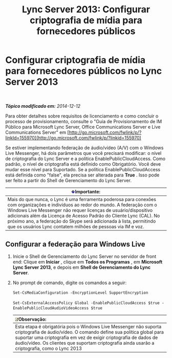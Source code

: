 ﻿---
title: 'Lync Server 2013: Configurar criptografia de mídia para fornecedores públicos'
TOCTitle: Configurar criptografia de mídia para fornecedores públicos
ms:assetid: a95814cf-c5a9-4652-8ffc-c469a2653153
ms:mtpsurl: https://technet.microsoft.com/pt-br/library/JJ205149(v=OCS.15)
ms:contentKeyID: 49307740
ms.date: 05/19/2016
mtps_version: v=OCS.15
ms.translationtype: HT
---

# Configurar criptografia de mídia para fornecedores públicos no Lync Server 2013

 

_**Tópico modificado em:** 2014-12-12_

Para obter detalhes sobre requisitos de licenciamento e como concluir o processo de provisionamento, consulte o "Guia de Provisionamento de IM Público para Microsoft Lync Server, Office Communications Server e Live Communications Server" em [http://go.microsoft.com/fwlink/p/?linkId=155970](http://go.microsoft.com/fwlink/p/?linkid=155970)

Se estiver implementando federação de áudio/vídeo (A/V) com o Windows Live Messenger, há dois parâmetros que você precisará modificar: o nível de criptografia do Lync Server e a política EnablePublicCloudAccess. Como padrão, o nível de criptografia está definido como Obrigatório. Você deve mudar esse nível para Suportado. Se a política EnablePublicCloudAccess está definida como "false", ela precisa ser alterada para **True** . Isso pode ser feito a partir do Shell de Gerenciamento do Lync Server.

<table>
<thead>
<tr class="header">
<th><img src="images/Gg425939.important(OCS.15).gif" title="important" alt="important" />Importante:</th>
</tr>
</thead>
<tbody>
<tr class="odd">
<td>Mais do que nunca, o Lync é uma ferramenta poderosa para conexões com organizações e indivíduos ao redor do mundo. A federação com o Windows Live Messenger não requer licenças de usuário/dispositivo adicionais além da Licença de Acesso Padrão do Cliente Lync (CAL). No próximo ano, a federação do Skype será adicionada à lista, permitindo que os usuários Lync contatem milhões de pessoas via IM e voz.</td>
</tr>
</tbody>
</table>


## Configurar a federação para Windows Live

1.  Inicie o Shell de Gerenciamento do Lync Server no servidor de front end: Clique em **Iniciar** , clique em **Todos os Programas** , em **Microsoft Lync Server 2013**, e depois em **Shell de Gerenciamento do Lync Server**.

2.  No prompt de comando, digite os comandos a seguir:
    
        Set-CsMediaConfiguration -EncryptionLevel SupportEncryption
    
        Set-CsExternalAccessPolicy Global -EnablePublicCloudAccess $true -EnablePublicCloudAudioVideoAccess $true
    
    <table>
    <thead>
    <tr class="header">
    <th><img src="images/Gg425756.note(OCS.15).gif" title="note" alt="note" />Observação:</th>
    </tr>
    </thead>
    <tbody>
    <tr class="odd">
    <td>Esta etapa é obrigatória pois o Windows Live Messenger não suporta criptografia de áudio/vídeo. O comando define sua política global para suportar uma criptografia em vez de exigir criptografia de dados de áudio/vídeo. Os clientes que suportam criptografia ainda usarão a criptografia, como o Lync 2013</td>
    </tr>
    </tbody>
    </table>

